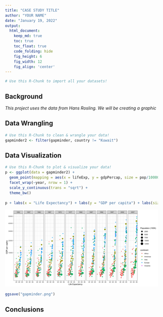 ```yaml
---
title: "CASE STUDY TITLE"
author: "YOUR NAME"
date: "January 19, 2022"
output:
  html_document:  
    keep_md: true
    toc: true
    toc_float: true
    code_folding: hide
    fig_height: 6
    fig_width: 12
    fig_align: 'center'
---
```







```r
# Use this R-Chunk to import all your datasets!
```

## Background

_This project uses the data from Hans Rosling. We will be creating a graphic_

## Data Wrangling


```r
# Use this R-Chunk to clean & wrangle your data!
gapminder2 <- filter(gapminder, country != "Kuwait")
```

## Data Visualization


```r
# Use this R-Chunk to plot & visualize your data!
p <- ggplot(data = gapminder2) +
  geom_point(mapping = aes(x = lifeExp, y = gdpPercap, size = pop/100000, color = continent)) +
  facet_wrap(~year, nrow = 1) +
  scale_y_continuous(trans = "sqrt") +
  theme_bw() 
  
p + labs(x = "Life Expectancy") + labs(y = "GDP per capita") + labs(size = "Population (100K)")
```

![](Case_StudyW02-gapminder-_files/figure-html/plot_data-1.png)<!-- -->

```r
ggsave("gapminder.png")
```

## Conclusions
